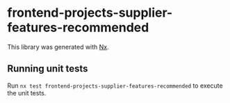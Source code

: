 # frontend-projects-supplier-features-recommended

This library was generated with [Nx](https://nx.dev).

## Running unit tests

Run `nx test frontend-projects-supplier-features-recommended` to execute the unit tests.
